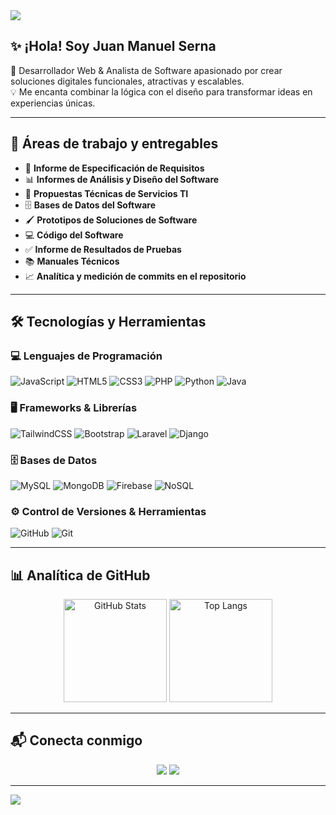 <!-- Banner -->
<img src="https://capsule-render.vercel.app/api?type=waving&color=0:38B2AC,100:FF2D20&height=200&section=header&text=Juan%20Manuel%20Serna&fontSize=40&fontColor=fff&animation=fadeIn&fontAlignY=35" />

## ✨ ¡Hola! Soy **Juan Manuel Serna**
🚀 Desarrollador Web & Analista de Software apasionado por crear soluciones digitales funcionales, atractivas y escalables.  
💡 Me encanta combinar la lógica con el diseño para transformar ideas en experiencias únicas.

---

## 📄 Áreas de trabajo y entregables
- 📑 **Informe de Especificación de Requisitos**  
- 📊 **Informes de Análisis y Diseño del Software**  
- 📌 **Propuestas Técnicas de Servicios TI**  
- 🗄 **Bases de Datos del Software**  
- 🖌 **Prototipos de Soluciones de Software**  
- 💻 **Código del Software**  
- ✅ **Informe de Resultados de Pruebas**  
- 📚 **Manuales Técnicos**  
- 📈 **Analítica y medición de commits en el repositorio**  

---

## 🛠 Tecnologías y Herramientas  

### 💻 Lenguajes de Programación  
![JavaScript](https://img.shields.io/badge/JavaScript-F7DF1E?style=for-the-badge&logo=javascript&logoColor=black)
![HTML5](https://img.shields.io/badge/HTML5-E34F26?style=for-the-badge&logo=html5&logoColor=white)
![CSS3](https://img.shields.io/badge/CSS3-1572B6?style=for-the-badge&logo=css3&logoColor=white)
![PHP](https://img.shields.io/badge/PHP-777BB4?style=for-the-badge&logo=php&logoColor=white)
![Python](https://img.shields.io/badge/Python-3776AB?style=for-the-badge&logo=python&logoColor=white)
![Java](https://img.shields.io/badge/Java-007396?style=for-the-badge&logo=java&logoColor=white)

### 🖥 Frameworks & Librerías  
![TailwindCSS](https://img.shields.io/badge/Tailwind_CSS-38B2AC?style=for-the-badge&logo=tailwind-css&logoColor=white)
![Bootstrap](https://img.shields.io/badge/Bootstrap-563D7C?style=for-the-badge&logo=bootstrap&logoColor=white)
![Laravel](https://img.shields.io/badge/Laravel_11-FF2D20?style=for-the-badge&logo=laravel&logoColor=white)
![Django](https://img.shields.io/badge/Django-092E20?style=for-the-badge&logo=django&logoColor=white)

### 🗄 Bases de Datos  
![MySQL](https://img.shields.io/badge/MySQL-4479A1?style=for-the-badge&logo=mysql&logoColor=white)
![MongoDB](https://img.shields.io/badge/MongoDB-47A248?style=for-the-badge&logo=mongodb&logoColor=white)
![Firebase](https://img.shields.io/badge/Firebase-FFCA28?style=for-the-badge&logo=firebase&logoColor=black)
![NoSQL](https://img.shields.io/badge/NoSQL-FF6600?style=for-the-badge&logo=databricks&logoColor=white)

### ⚙️ Control de Versiones & Herramientas  
![GitHub](https://img.shields.io/badge/GitHub-181717?style=for-the-badge&logo=github&logoColor=white)
![Git](https://img.shields.io/badge/Git-F05032?style=for-the-badge&logo=git&logoColor=white)

---

## 📊 Analítica de GitHub  
<p align="center">
  <img src="https://github-readme-stats.vercel.app/api?username=JJ22serna&show_icons=true&theme=radical" alt="GitHub Stats" height="165">
  <img src="https://github-readme-stats.vercel.app/api/top-langs/?username=JJ22serna&layout=compact&theme=radical" alt="Top Langs" height="165">
</p>

---

## 📬 Conecta conmigo  
<p align="center">
  <a href="https://www.linkedin.com/"><img src="https://img.shields.io/badge/LinkedIn-0A66C2?style=for-the-badge&logo=linkedin&logoColor=white"></a>
  <a href="mailto:tuemail@gmail.com"><img src="https://img.shields.io/badge/Email-D14836?style=for-the-badge&logo=gmail&logoColor=white"></a>
</p>

---

<!-- Footer -->
<img src="https://capsule-render.vercel.app/api?type=waving&color=0:FF2D20,100:38B2AC&height=100&section=footer"/>
